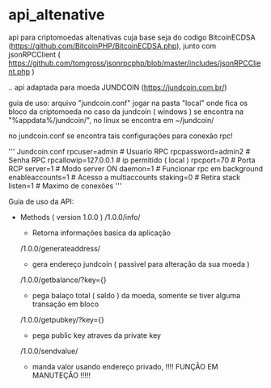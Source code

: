 # api_altenative
api para criptomoedas altenativas cuja base seja do codigo BitcoinECDSA (https://github.com/BitcoinPHP/BitcoinECDSA.php), junto com jsonRPCClient ( https://github.com/tomgross/jsonrpcphp/blob/master/includes/jsonRPCClient.php )


..
api adaptada para moeda JUNDCOIN (https://jundcoin.com.br/)


guia de uso:
  arquivo "jundcoin.conf" jogar na pasta "local" onde fica os bloco da criptomoeda
     no caso da jundcoin ( windows ) se encontra na "%appdata%/jundcoin/", no linux se encontra em ~/jundcoin/
  
  no jundcoin.conf se encontra tais configurações para conexão rpc!
  
  ''' Jundcoin.conf
  rpcuser=admin          # Usuario RPC
  rpcpassword=admin2     # Senha   RPC
  rpcallowip=127.0.0.1   # ip permitido ( local )
  rpcport=70             # Porta RCP
  server=1               # Modo server ON
  daemon=1               # Funcionar rpc em background
  enableaccounts=1       # Acesso a multiaccounts
  staking=0              # Retira stack
  listen=1               # Maximo de conexões
  '''
  
  
Guia de uso da API:

* Methods ( version 1.0.0 )
  /1.0.0/info/
     - Retorna informações basica da aplicação
     
  /1.0.0/generateaddress/
     - gera endereço jundcoin ( passivel para alteração da sua moeda )
     
  /1.0.0/getbalance/?key={}
     - pega balaço total ( saldo ) da moeda, somente se tiver alguma transação em bloco
     
  /1.0.0/getpubkey/?key={}
     - pega public key atraves da private key
  
  /1.0.0/sendvalue/
     - manda valor usando endereço privado, !!!! FUNÇÂO EM MANUTEÇÂO !!!!!
